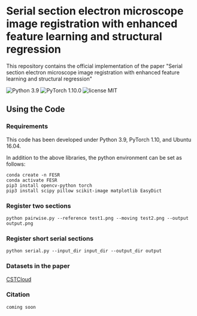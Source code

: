 # Serial section electron microscope image registration with enhanced feature learning and structural regression
This repository contains the official implementation of the paper
"Serial section electron microscope image registration with enhanced feature learning and structural regression"

![Python 3.9](https://img.shields.io/badge/python-3.9-green.svg?style=plastic) ![PyTorch 1.10.0](https://img.shields.io/badge/pytorch-1.10.0-green.svg?style=plastic) 
![license MIT](https://img.shields.io/github/license/TongXin-CASIA/EFSR?style=plastic)
## Using the Code
### Requirements
This code has been developed under Python 3.9, PyTorch 1.10, and Ubuntu 16.04.

In addition to the above libraries, the python environment can be set as follows:

```shell
conda create -n FESR
conda activate FESR
pip3 install opencv-python torch
pip3 install scipy pillow scikit-image matplotlib EasyDict
```


### Register two sections
```Register
python pairwise.py --reference test1.png --moving test2.png --output output.png
```

### Register short serial sections
```Register
python serial.py --input_dir input_dir --output_dir output
```

### Datasets in the paper

[CSTCloud](https://pan.cstcloud.cn/s/Ys31sNa6ROg)

### Citation
```
coming soon
````
